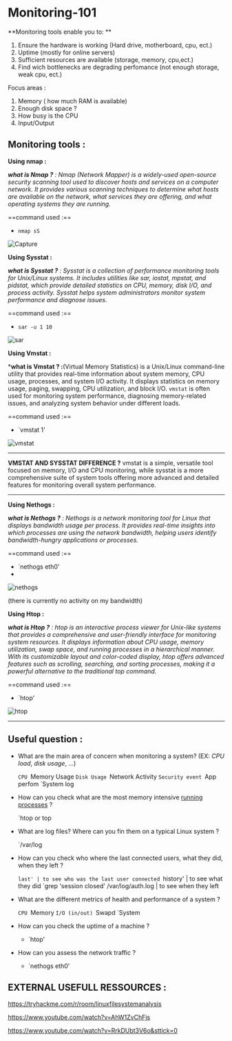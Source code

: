 # Monitoring-101

**Monitoring tools enable you to: **
1.  Ensure the hardware is working (Hard drive, motherboard, cpu, ect.)
2. Uptime (mostly for online servers)
3. Sufficient resources are available (storage, memory, cpu,ect.)
4. Find wich bottlenecks are degrading perfomance (not enough storage, weak cpu, ect.)

Focus areas :
 1. Memory ( how much RAM is available)
 2. Enough disk space ? 
 3. How busy is the CPU 
 4. Input/Output 

## **Monitoring tools :** 

**Using nmap :** 

***what is Nmap ?** : Nmap (Network Mapper) is a widely-used open-source security scanning tool used to discover hosts and services on a computer network. It provides various scanning techniques to determine what hosts are available on the network, what services they are offering, and what operating systems they are running.*

==command used :== 

- `nmap sS  `

![Capture](https://github.com/boolunpeu/Monitoring-101/assets/131985567/b192aa3b-2a85-48b8-b37a-1a6f39c3d3ce)

**Using Sysstat :** 

***what is Sysstat ?** : Sysstat is a collection of performance monitoring tools for Unix/Linux systems. It includes utilities like sar, iostat, mpstat, and pidstat, which provide detailed statistics on CPU, memory, disk I/O, and process activity. Sysstat helps system administrators monitor system performance and diagnose issues*.

==command used :== 

- `sar -u 1 10 `

![sar](https://github.com/boolunpeu/Monitoring-101/assets/131985567/a727f6d7-8513-45d7-960f-7d1cc701dd3e)


**Using Vmstat :** 

***what is Vmstat ? :**(Virtual Memory Statistics) is a Unix/Linux command-line utility that provides real-time information about system memory, CPU usage, processes, and system I/O activity. It displays statistics on memory usage, paging, swapping, CPU utilization, and block I/O. `vmstat` is often used for monitoring system performance, diagnosing memory-related issues, and analyzing system behavior under different loads.

==command used :== 

- `vmstat 1'

![vmstat](https://github.com/boolunpeu/Monitoring-101/assets/131985567/b95f746b-7e99-420b-a6db-2110e84611ee)

---

**VMSTAT AND SYSSTAT DIFFERENCE ?** 
 vmstat is a simple, versatile tool focused on memory, I/O and CPU monitoring, while sysstat is a more comprehensive suite of system tools offering more advanced and detailed features for monitoring overall system performance.
 
---

**Using Nethogs :** 

***what is Nethogs ?** : Nethogs is a network monitoring tool for Linux that displays bandwidth usage per process. It provides real-time insights into which processes are using the network bandwidth, helping users identify bandwidth-hungry applications or processes.*

==command used :== 

- `nethogs eth0'
- 
![nethogs](https://github.com/boolunpeu/Monitoring-101/assets/131985567/ad9bc8fd-657e-4c10-86f6-1798435b15d7)

(there is currently no activity on my bandwidth)


**Using Htop :** 

***what is Htop ?** :  htop is an interactive process viewer for Unix-like systems that provides a comprehensive and user-friendly interface for monitoring system resources. It displays information about CPU usage, memory utilization, swap space, and running processes in a hierarchical manner. With its customizable layout and color-coded display, htop offers advanced features such as scrolling, searching, and sorting processes, making it a powerful alternative to the traditional top command.*

==command used :== 

- `htop'

![htop](https://github.com/boolunpeu/Monitoring-101/assets/131985567/c72bc32d-7c3d-4054-8fda-023c576d9818)

---

## Useful question :

- What are the main area of concern when monitoring a system? (EX: _CPU load_, _disk usage_, ...)

	`CPU
	`Memory Usage
	`Disk Usage
	`Network Activity
	`Security event
	`App perfom
	`System log

- How can you check what are the most memory intensive [running processes](https://www.computerhope.com/jargon/p/process.htm) ?

	`htop or top 

- What are log files? Where can you fin them on a typical Linux system ?

	`/var/log

- How can you check who where the last connected users, what they did, when they left ?

	`last' | to see who was the last user connected
	`history' | to see what they did 
	`grep 'session closed' /var/log/auth.log | to see when they left

- What are the different metrics of health and performance of a system ?

	`CPU
	`Memory
	`I/O (in/out)
	`Swapd
	`System

- How can you check the uptime of a machine ?

	- `htop'

- How can you assess the network traffic ?

	- `nethogs eth0'


## EXTERNAL USEFULL RESSOURCES : 

https://tryhackme.com/r/room/linuxfilesystemanalysis

https://www.youtube.com/watch?v=AhW1ZvChFjs

https://www.youtube.com/watch?v=RrkDUbt3V6o&sttick=0
